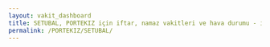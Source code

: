 ```yaml
---
layout: vakit_dashboard
title: SETUBAL, PORTEKIZ için iftar, namaz vakitleri ve hava durumu - ilçe/eyalet seç
permalink: /PORTEKIZ/SETUBAL/
---
```


<script type="text/javascript">
  var GLOBAL_COUNTRY = 'PORTEKIZ';
  var GLOBAL_CITY = 'SETUBAL';
  var GLOBAL_STATE = '';
  var lat = 72;
  var lon = 21;
</script>
